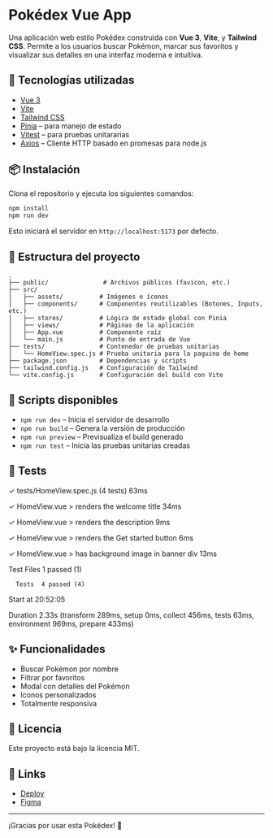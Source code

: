 # Pokédex Vue App

Una aplicación web estilo Pokédex construida con **Vue 3**, **Vite**, y **Tailwind CSS**. Permite a los usuarios buscar Pokémon, marcar sus favoritos y visualizar sus detalles en una interfaz moderna e intuitiva.

## 🚀 Tecnologías utilizadas

- [Vue 3](https://vuejs.org/)
- [Vite](https://vitejs.dev/)
- [Tailwind CSS](https://tailwindcss.com/)
- [Pinia](https://pinia.vuejs.org/) – para manejo de estado
- [Vitest](https://vitest.dev/) – para pruebas unitararias
- [Axios](https://axios-http.com/es/docs/intro) –  Cliente HTTP basado en promesas para node.js

## 📦 Instalación

Clona el repositorio y ejecuta los siguientes comandos:

```bash
npm install
npm run dev
```

Esto iniciará el servidor en `http://localhost:5173` por defecto.

## 📁 Estructura del proyecto

```
.
├── public/               # Archivos públicos (favicon, etc.)
├── src/
│   ├── assets/          # Imágenes e íconos
│   ├── components/      # Componentes reutilizables (Botones, Inputs, etc.)
│   ├── stores/          # Lógica de estado global con Pinia
│   ├── views/           # Páginas de la aplicación
│   ├── App.vue          # Componente raíz
│   └── main.js          # Punto de entrada de Vue
├── tests/               # Contenedor de pruebas unitarias
│   └── HomeView.spec.js # Prueba unitaria para la paguina de home 
├── package.json         # Dependencias y scripts
├── tailwind.config.js   # Configuración de Tailwind
└── vite.config.js       # Configuración del build con Vite
```

## 🧪 Scripts disponibles

- `npm run dev`     – Inicia el servidor de desarrollo
- `npm run build`   – Genera la versión de producción
- `npm run preview` – Previsualiza el build generado
- `npm run test`    – Inicia las pruebas unitarias creadas

## 🧪 Tests

✓ tests/HomeView.spec.js (4 tests) 63ms

   ✓ HomeView.vue > renders the welcome title 34ms

   ✓ HomeView.vue > renders the description 9ms

   ✓ HomeView.vue > renders the Get started button 6ms

   ✓ HomeView.vue > has background image in banner div 13ms

 Test Files  1 passed (1)

      Tests  4 passed (4)

   Start at  20:52:05
   
   Duration  2.33s (transform 289ms, setup 0ms, collect 456ms, tests 63ms, environment 969ms, prepare 433ms)


## ✨ Funcionalidades

- Buscar Pokémon por nombre
- Filtrar por favoritos
- Modal con detalles del Pokémon
- Iconos personalizados
- Totalmente responsiva

## 📄 Licencia

Este proyecto está bajo la licencia MIT.

## 🔗 Links

- [Deploy](https://arincon21.github.io/pokemon-favorite-app--vueJs/)
- [Figma](https://www.figma.com/design/RxextQHeFs98SQKdpTrahk/Pok%C3%A9dex?node-id=0-1&p=f&t=CkWZXC6dywKRz3Nm-0)

---

¡Gracias por usar esta Pokédex! 💖
